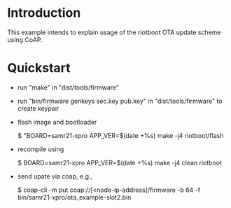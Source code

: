 # Introduction

This example intends to explain usage of the riotboot OTA update scheme using
CoAP.

# Quickstart

- run "make" in "dist/tools/firmware"

- run "bin/firmware genkeys sec.key pub.key" in "dist/tools/firmware" to create
  keypair

- flash image and bootloader

    $ "BOARD=samr21-xpro APP_VER=$(date +%s) make -j4 riotboot/flash

- recompile using

    $ BOARD=samr21-xpro APP_VER=$(date +%s) make -j4 clean riotboot

- send upate via coap, e.g.,

    $ coap-cli -m put coap://[<node-ip-address]/firmware -b 64 -f bin/samr21-xpro/ota_example-slot2.bin

